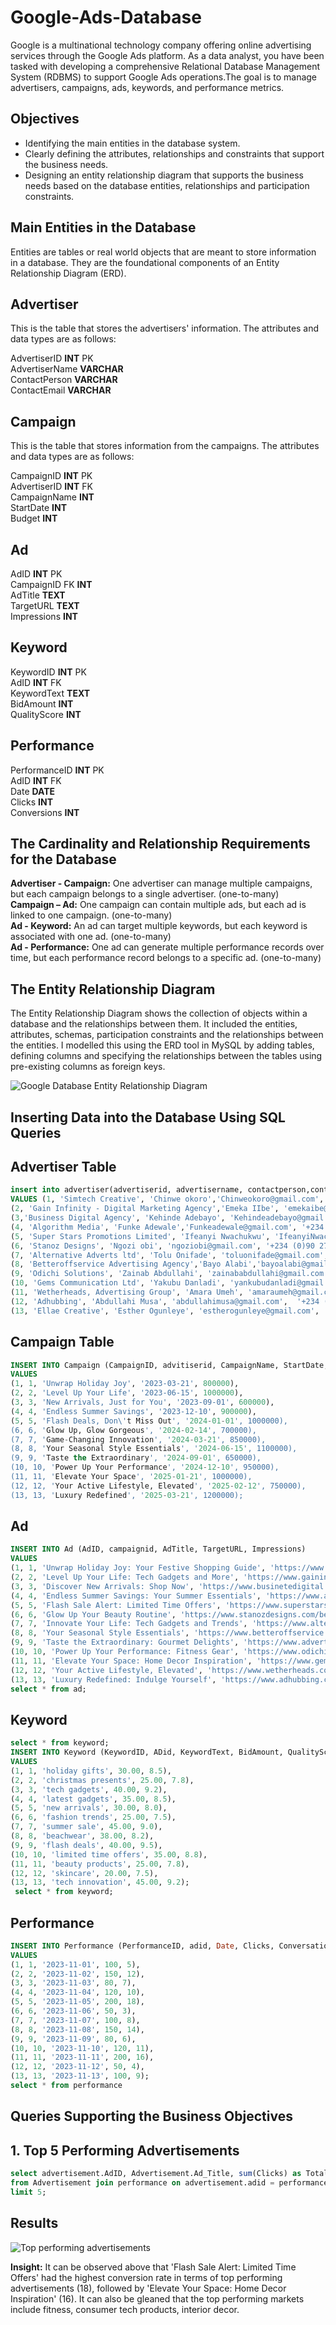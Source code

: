 # Google-Ads-Database
Google is a multinational technology company offering online advertising services through the Google Ads platform. As a data analyst, you have been tasked with developing a comprehensive Relational Database Management System (RDBMS) to support Google Ads operations.The goal is to manage advertisers, campaigns, ads, keywords, and performance metrics.

## Objectives
* Identifying the main entities in the database system.
* Clearly defining the attributes, relationships and constraints that support the business needs.
* Designing an entity relationship diagram that supports the business needs based on the database entities, relationships and
participation constraints.


## Main Entities in the Database
Entities are tables or real world objects that are meant to store information in a database. They are the foundational components of an Entity Relationship Diagram (ERD). 

## Advertiser
This is the table that stores the advertisers' information. The attributes and data types are as follows: <br>

AdvertiserID **INT**  PK  <br> 
AdvertiserName  **VARCHAR** <br>
ContactPerson **VARCHAR** <br>
ContactEmail  **VARCHAR** <br>

## Campaign
This is the table that stores information from the campaigns. The attributes and data types are as follows: <br>

CampaignID **INT** PK <br>
AdvertiserID **INT**  FK <br>
CampaignName **INT** <br>
StartDate **INT** <br>
Budget **INT** <br>

## Ad

AdID **INT** PK <br>
CampaignID  FK **INT** <br>
AdTitle **TEXT** <br>
TargetURL **TEXT** <br>
Impressions **INT** <br>

## Keyword
KeywordID **INT** PK <br>
AdID **INT**  FK <br>
KeywordText **TEXT** <br>
BidAmount **INT** <br>
QualityScore **INT** <br>

## Performance

PerformanceID **INT** PK  <br>
AdID **INT**  FK <br>
Date **DATE** <br>
Clicks **INT** <br>
Conversions **INT** <br>


## The Cardinality and Relationship Requirements for the Database
**Advertiser - Campaign:** One advertiser can manage multiple campaigns, but each campaign belongs to a single advertiser.  (one-to-many) <br>
**Campaign – Ad:** One campaign can contain multiple ads, but each ad is linked to one campaign.  (one-to-many) <br>
**Ad - Keyword:** An ad can target multiple keywords, but each keyword is associated with one ad.  (one-to-many)  <br>
**Ad - Performance:** One ad can generate multiple performance records over time, but each performance record belongs to a specific ad. (one-to-many)  <br>


## The Entity Relationship Diagram
The Entity Relationship Diagram shows the collection of objects within a database and the relationships between them. It included the entities, attributes, schemas, participation constraints and the relationships between the entities. I modelled this using the ERD tool in MySQL by adding tables, defining columns and specifying the relationships between the tables
using pre-existing columns as foreign keys.

![Google Database Entity Relationship Diagram](erd.png)


## Inserting Data into the Database Using SQL Queries

## Advertiser Table

```sql
insert into advertiser(advertiserid, advertisername, contactperson,contactemail,phonenumber)
VALUES (1, 'Simtech Creative', 'Chinwe okoro','Chinweokoro@gmail.com','+234 (0)70 4735 0000'),
(2, 'Gain Infinity - Digital Marketing Agency','Emeka IIbe', 'emekaibe@gmail.com','+234 (0)70 61839863'),
(3,'Business Digital Agency', 'Kehinde Adebayo', 'Kehindeadebayo@gmail.com','+234 (0)90 2726 9753'),
(4, 'Algorithm Media', 'Funke Adewale','Funkeadewale@gmail.com', '+234 (0)70 4735 0001'),
(5, 'Super Stars Promotions Limited', 'Ifeanyi Nwachukwu', 'IfeanyiNwackukwu@gmail.com','+234 (0)70 6183 9069'),
(6, 'Stanoz Designs', 'Ngozi obi', 'ngoziobi@gmail.com', '+234 (0)90 2726 9754'),
(7, 'Alternative Adverts ltd', 'Tolu Onifade', 'toluonifade@gmail.com','+234 (0)70 4735 0002'),
(8, 'Betteroffservice Advertising Agency','Bayo Alabi','bayoalabi@gmail.com', '+234 (0)70 6183 9070'),
(9, 'Odichi Solutions', 'Zainab Abdullahi', 'zainababdullahi@gmail.com', '+234 (0)90 2726 9755'),
(10, 'Gems Communication Ltd', 'Yakubu Danladi', 'yankubudanladi@gmail.com', '+234 (0)70 4735 0003'),
(11, 'Wetherheads, Advertising Group', 'Amara Umeh', 'amaraumeh@gmail.com', '+234 (0)70 6183 9071'),
(12, 'Adhubbing', 'Abdullahi Musa', 'abdullahimusa@gmail.com',  '+234 (0)90 2726 9756'),
(13, 'Ellae Creative', 'Esther Ogunleye', 'estherogunleye@gmail.com', '+234 (0)70 4735 0004');
```

## Campaign Table

```sql
INSERT INTO Campaign (CampaignID, advitiserid, CampaignName, StartDate, Budget)
VALUES
(1, 1, 'Unwrap Holiday Joy', '2023-03-21', 800000),
(2, 2, 'Level Up Your Life', '2023-06-15', 1000000),
(3, 3, 'New Arrivals, Just for You', '2023-09-01', 600000),
(4, 4, 'Endless Summer Savings', '2023-12-10', 900000),
(5, 5, 'Flash Deals, Don\'t Miss Out', '2024-01-01', 1000000),
(6, 6, 'Glow Up, Glow Gorgeous', '2024-02-14', 700000),
(7, 7, 'Game-Changing Innovation', '2024-03-21', 850000),
(8, 8, 'Your Seasonal Style Essentials', '2024-06-15', 1100000),
(9, 9, 'Taste the Extraordinary', '2024-09-01', 650000),
(10, 10, 'Power Up Your Performance', '2024-12-10', 950000),
(11, 11, 'Elevate Your Space', '2025-01-21', 1000000),
(12, 12, 'Your Active Lifestyle, Elevated', '2025-02-12', 750000),
(13, 13, 'Luxury Redefined', '2025-03-21', 1200000);
```

## Ad

```sql
INSERT INTO Ad (AdID, campaignid, AdTitle, TargetURL, Impressions)
VALUES
(1, 1, 'Unwrap Holiday Joy: Your Festive Shopping Guide', 'https://www.simtechcreative.com/holiday-gifts', 10000),
(2, 2, 'Level Up Your Life: Tech Gadgets and More', 'https://www.gaininfinity.com/tech-gadgets', 15000),
(3, 3, 'Discover New Arrivals: Shop Now', 'https://www.businetedigital.com/new-arrivals', 8000),
(4, 4, 'Endless Summer Savings: Your Summer Essentials', 'https://www.algorithmmedia.com/summer-essentials', 12000),
(5, 5, 'Flash Sale Alert: Limited Time Offers', 'https://www.superstarspromotions.com/flash-sale', 20000),
(6, 6, 'Glow Up Your Beauty Routine', 'https://www.stanozdesigns.com/beauty-products', 5000),
(7, 7, 'Innovate Your Life: Tech Gadgets and Trends', 'https://www.alternativeadverts.com/tech-trends', 10000),
(8, 8, 'Your Seasonal Style Essentials', 'https://www.betteroffservice.com/fashion-trends', 15000),
(9, 9, 'Taste the Extraordinary: Gourmet Delights', 'https://www.advertisingagency.com/gourmet-food', 8000 ),
(10, 10, 'Power Up Your Performance: Fitness Gear', 'https://www.odichisolutions.com/fitness-gear', 12000),
(11, 11, 'Elevate Your Space: Home Decor Inspiration', 'https://www.gemscommunications.com/home-decor', 20000 ),
(12, 12, 'Your Active Lifestyle, Elevated', 'https://www.wetherheads.com/active-lifestyle', 5000 ),
(13, 13, 'Luxury Redefined: Indulge Yourself', 'https://www.adhubbing.com/luxury-goods', 10000);
select * from ad;
```

## Keyword

```sql
select * from keyword;
INSERT INTO Keyword (KeywordID, ADid, KeywordText, BidAmount, QualityScore)
VALUES
(1, 1, 'holiday gifts', 30.00, 8.5),
(2, 2, 'christmas presents', 25.00, 7.8),
(3, 3, 'tech gadgets', 40.00, 9.2),
(4, 4, 'latest gadgets', 35.00, 8.5),
(5, 5, 'new arrivals', 30.00, 8.0),
(6, 6, 'fashion trends', 25.00, 7.5),
(7, 7, 'summer sale', 45.00, 9.0),
(8, 8, 'beachwear', 38.00, 8.2),
(9, 9, 'flash deals', 40.00, 9.5),
(10, 10, 'limited time offers', 35.00, 8.8),
(11, 11, 'beauty products', 25.00, 7.8),
(12, 12, 'skincare', 20.00, 7.5),
(13, 13, 'tech innovation', 45.00, 9.2);
 select * from keyword;
```

## Performance
```sql
INSERT INTO Performance (PerformanceID, adid, Date, Clicks, Conversations)
VALUES
(1, 1, '2023-11-01', 100, 5),
(2, 2, '2023-11-02', 150, 12),
(3, 3, '2023-11-03', 80, 7),
(4, 4, '2023-11-04', 120, 10),
(5, 5, '2023-11-05', 200, 18),
(6, 6, '2023-11-06', 50, 3),
(7, 7, '2023-11-07', 100, 8),
(8, 8, '2023-11-08', 150, 14),
(9, 9, '2023-11-09', 80, 6),
(10, 10, '2023-11-10', 120, 11),
(11, 11, '2023-11-11', 200, 16),
(12, 12, '2023-11-12', 50, 4),
(13, 13, '2023-11-13', 100, 9);
select * from performance
```


## Queries Supporting the Business Objectives

## 1. Top 5 Performing Advertisements

```sql
select advertisement.AdID, Advertisement.Ad_Title, sum(Clicks) as Total_clicks, sum(conversions) as total_conversion
from Advertisement join performance on advertisement.adid = performance.adid group by advertisement.adid order by total_conversion desc
limit 5;
```

## Results
![Top performing advertisements](question_1.png)

**Insight:** It can be observed above that 'Flash Sale Alert: Limited Time Offers' had the highest conversion rate in terms of top performing advertisements (18), followed by
'Elevate Your Space: Home Decor Inspiration' (16). It can also be gleaned that the top performing markets include fitness, consumer tech products, interior decor.

